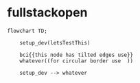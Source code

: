 # fullstackopen

```mermaid
flowchart TD;

    setup_dev(letsTestThis)

    bci{{this node has tilted edges use}}
    whatever((for circular border use  ))

    setup_dev --> whatever 
```